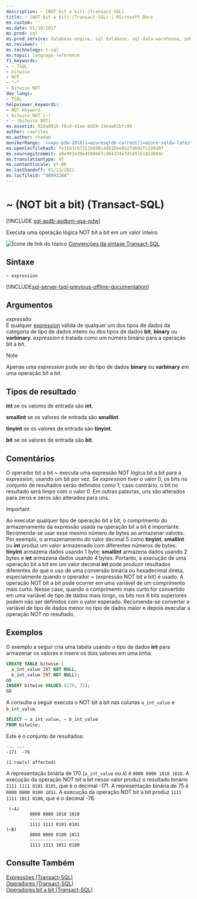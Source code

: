 ```yaml
---
description: ~ (NOT bit a bit) (Transact-SQL)
title: ~ (NOT bit a bit) (Transact-SQL) | Microsoft Docs
ms.custom: ''
ms.date: 01/10/2017
ms.prod: sql
ms.prod_service: database-engine, sql-database, sql-data-warehouse, pdw
ms.reviewer: ''
ms.technology: t-sql
ms.topic: language-reference
f1_keywords:
- ~_TSQL
- bitwise
- NOT
- "~"
- Bitwise NOT
dev_langs:
- TSQL
helpviewer_keywords:
- NOT keyword
- bitwise NOT (~)
- ~ (bitwise NOT)
ms.assetid: 02da8016-f6c0-41ae-8d59-33eaa02bfc95
author: cawrites
ms.author: chadam
monikerRange: '>=aps-pdw-2016||=azuresqldb-current||=azure-sqldw-latest||>=sql-server-2016||>=sql-server-linux-2017||=azuresqldb-mi-current'
ms.openlocfilehash: fe1193cb7251b690c4d610ee0a2fd691fc298d0f
ms.sourcegitcommit: a9e982e30e458866fcd64374e3458516182d604c
ms.translationtype: HT
ms.contentlocale: pt-BR
ms.lasthandoff: 01/11/2021
ms.locfileid: "98092284"
---
```

# <a name="-bitwise-not-transact-sql"></a>~ (NOT bit a bit) (Transact-SQL)
[!INCLUDE [sql-asdb-asdbmi-asa-pdw](../../includes/applies-to-version/sql-asdb-asdbmi-asa-pdw.md)]

  Executa uma operação lógica NOT bit a bit em um valor inteiro.  
  
 ![Ícone de link do tópico](../../database-engine/configure-windows/media/topic-link.gif "Ícone de link do tópico") [Convenções da sintaxe Transact-SQL](../../t-sql/language-elements/transact-sql-syntax-conventions-transact-sql.md)  
  
## <a name="syntax"></a>Sintaxe  
  
```syntaxsql  
~ expression  
```  
  
[!INCLUDE[sql-server-tsql-previous-offline-documentation](../../includes/sql-server-tsql-previous-offline-documentation.md)]

## <a name="arguments"></a>Argumentos
 *expressão*  
 É qualquer [expression](../../t-sql/language-elements/expressions-transact-sql.md) válida de qualquer um dos tipos de dados da categoria de tipo de dados inteiro ou dos tipos de dados **bit**, **binary** ou **varbinary**. *expression* é tratada como um número binário para a operação bit a bit.  
  
> [!NOTE]  
>  Apenas uma *expression* pode ser do tipo de dados **binary** ou **varbinary** em uma operação bit a bit.  
  
## <a name="result-types"></a>Tipos de resultado  
 **int** se os valores de entrada são **int**.  
  
 **smallint** se os valores de entrada são **smallint**.  
  
 **tinyint** se os valores de entrada são **tinyint**.  
  
 **bit** se os valores de entrada são **bit**.  
  
## <a name="remarks"></a>Comentários  
 O operador bit a bit **~** executa uma expressão NOT lógica bit a bit para a *expression*, usando um bit por vez. Se *expression* tiver o valor 0, os bits no conjunto de resultados serão definidos como 1; caso contrário, o bit no resultado será limpo com o valor 0. Em outras palavras, uns são alterados para zeros e zeros são alterados para uns.  
  
> [!IMPORTANT]  
>  Ao executar qualquer tipo de operação bit a bit, o comprimento do armazenamento da expressão usada na operação bit a bit é importante. Recomenda-se usar esse mesmo número de bytes ao armazenar valores. Por exemplo, o armazenamento do valor decimal 5 como **tinyint**, **smallint** ou **int** produz um valor armazenado com diferentes números de bytes: **tinyint** armazena dados usando 1 byte; **smallint** armazena dados usando 2 bytes e **int** armazena dados usando 4 bytes. Portanto, a execução de uma operação bit a bit em um valor decimal **int** pode produzir resultados diferentes do que o uso de uma conversão binária ou hexadecimal direta, especialmente quando o operador **~** (expressão NOT bit a bit) é usado. A operação NOT bit a bit pode ocorrer em uma variável de um comprimento mais curto. Nesse caso, quando o comprimento mais curto for convertido em uma variável de tipo de dados mais longo, os bits nos 8 bits superiores podem não ser definidos com o valor esperado. Recomenda-se converter a variável de tipo de dados menor no tipo de dados maior e depois executar a operação NOT no resultado.  
  
## <a name="examples"></a>Exemplos  
 O exemplo a seguir cria uma tabela usando o tipo de dados **int** para armazenar os valores e insere os dois valores em uma linha.  
  
```sql  
CREATE TABLE bitwise (  
  a_int_value INT NOT NULL,  
  b_int_value INT NOT NULL); 
GO  
INSERT bitwise VALUES (170, 75);  
GO  
```  
  
 A consulta a seguir executa o NOT bit a bit nas colunas `a_int_value` e `b_int_value`.  
  
```sql  
SELECT ~ a_int_value, ~ b_int_value  
FROM bitwise;  
```  
  
 Este é o conjunto de resultados:  
  
```  
--- ---   
-171  -76   
  
(1 row(s) affected)  
```  
  
 A representação binária de 170 (`a_int_value` ou `A`) é `0000 0000 1010 1010`. A execução da operação NOT bit a bit nesse valor produz o resultado binário `1111 1111 0101 0101`, que é o decimal -171. A representação binária de 75 é `0000 0000 0100 1011`. A execução da operação NOT bit a bit produz `1111 1111 1011 0100`, que é o decimal -76.  
  
```  
 (~A)     
         0000 0000 1010 1010  
         -------------------  
         1111 1111 0101 0101  
(~B)     
         0000 0000 0100 1011  
         -------------------  
         1111 1111 1011 0100  
```  
  
 
## <a name="see-also"></a>Consulte Também  
 [Expressões &#40;Transact-SQL&#41;](../../t-sql/language-elements/expressions-transact-sql.md)   
 [Operadores &#40;Transact-SQL&#41;](../../t-sql/language-elements/operators-transact-sql.md)   
 [Operadores bit a bit &#40;Transact-SQL&#41;](../../t-sql/language-elements/bitwise-operators-transact-sql.md)  
  
  


